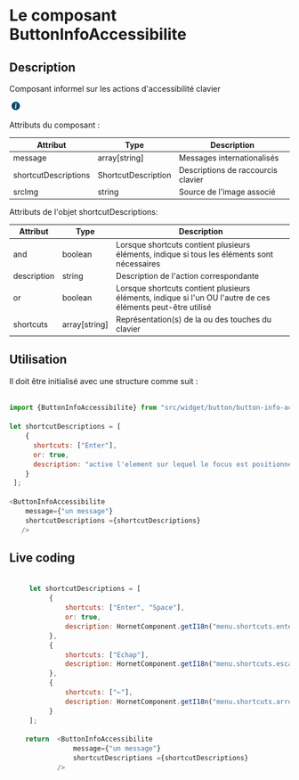 # Le composant ButtonInfoAccessibilite

## Description

Composant informel sur les actions d'accessibilité clavier

![bouton](../sources/button/button-info-accessibilite.png)

Attributs du composant :

| Attribut             | Type                         | Description                                          |
| ---------------------|------------------------------| -----------------------------------------------------|
| message              | array[string]                | Messages internationalisés                           |
| shortcutDescriptions | ShortcutDescription          | Descriptions de raccourcis clavier                   |
| srcImg               | string                       | Source de l'image associé                            |



Attributs de l'objet shortcutDescriptions:

| Attribut     | Type             | Description                                                                                               |
|--------------|------------------|-----------------------------------------------------------------------------------------------------------|
| and          | boolean          | Lorsque shortcuts contient plusieurs éléments, indique si tous les éléments sont nécessaires
| description  | string           | Description de l'action correspondante                                                                     |
| or           | boolean          | Lorsque shortcuts contient plusieurs éléments, indique si l'un OU l'autre de ces éléments peut-être utilisé|
| shortcuts    | array[string]    | Représentation(s) de la ou des touches du clavier                                                          |


## Utilisation
Il doit être initialisé avec une structure comme suit :

```javascript

import {ButtonInfoAccessibilite} from "src/widget/button/button-info-accessibilite";

let shortcutDescriptions = [
    {
      shortcuts: ["Enter"],
      or: true,
      description: "active l'element sur lequel le focus est positionné"
    }
 ];

<ButtonInfoAccessibilite
    message={"un message"}
    shortcutDescriptions ={shortcutDescriptions}
   />

```


## Live coding

```javascript showroom

     let shortcutDescriptions = [
          {
              shortcuts: ["Enter", "Space"],
              or: true,
              description: HornetComponent.getI18n("menu.shortcuts.enterSpace")
          },
          {
              shortcuts: ["Echap"],
              description: HornetComponent.getI18n("menu.shortcuts.escape")
          },
          {
              shortcuts: ["←"],
              description: HornetComponent.getI18n("menu.shortcuts.arrowLeft")
          }
     ];

    return  <ButtonInfoAccessibilite
                message={"un message"}
                shortcutDescriptions ={shortcutDescriptions}
            />
```